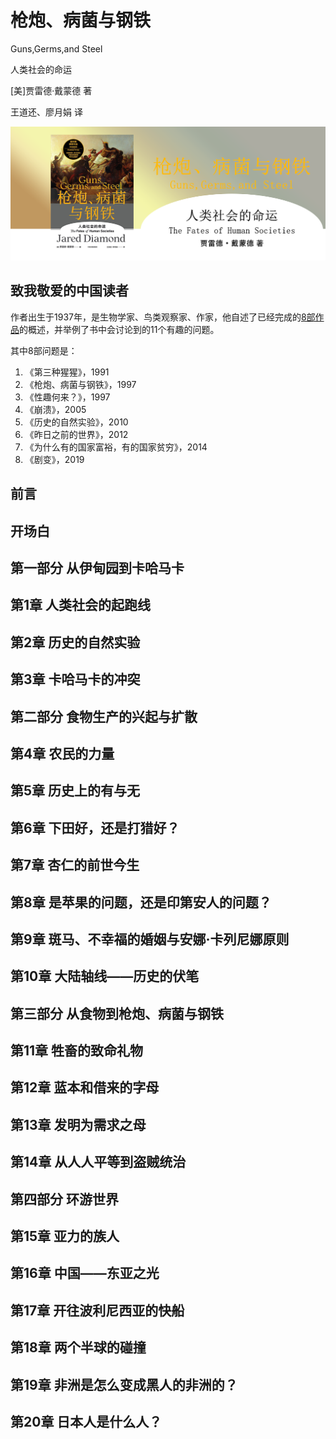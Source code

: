 枪炮、病菌与钢铁
========================================
Guns,Germs,and Steel

人类社会的命运

[美]贾雷德·戴蒙德 著

王道还、廖月娟 译

![](contents/wx-cover-235-1.png)

致我敬爱的中国读者
------------------------------------------------------

作者出生于1937年，是生物学家、鸟类观察家、作家，他自述了已经完成的[8部作品](https://book.douban.com/author/1716549/books)的概述，并举例了书中会讨论到的11个有趣的问题。

其中8部问题是：

1. 《第三种猩猩》，1991
2. 《枪炮、病菌与钢铁》，1997
3. 《性趣何来？》，1997
4. 《崩溃》，2005
5. 《历史的自然实验》，2010
6. 《昨日之前的世界》，2012
7. 《为什么有的国家富裕，有的国家贫穷》，2014
8. 《剧变》，2019

前言
------------------------------------------------------

开场白
------------------------------------------------------

第一部分 从伊甸园到卡哈马卡
------------------------------------------------------

第1章 人类社会的起跑线
------------------------------------------------------

第2章 历史的自然实验
------------------------------------------------------

第3章 卡哈马卡的冲突
------------------------------------------------------

第二部分 食物生产的兴起与扩散
------------------------------------------------------

第4章 农民的力量
------------------------------------------------------

第5章 历史上的有与无
------------------------------------------------------

第6章 下田好，还是打猎好？
------------------------------------------------------

第7章 杏仁的前世今生
------------------------------------------------------

第8章 是苹果的问题，还是印第安人的问题？
------------------------------------------------------

第9章 斑马、不幸福的婚姻与安娜·卡列尼娜原则
------------------------------------------------------

第10章 大陆轴线——历史的伏笔
------------------------------------------------------

第三部分 从食物到枪炮、病菌与钢铁
------------------------------------------------------

第11章 牲畜的致命礼物
------------------------------------------------------

第12章 蓝本和借来的字母
------------------------------------------------------

第13章 发明为需求之母
------------------------------------------------------

第14章 从人人平等到盗贼统治
------------------------------------------------------

第四部分 环游世界
------------------------------------------------------

第15章 亚力的族人
------------------------------------------------------

第16章 中国——东亚之光
------------------------------------------------------

第17章 开往波利尼西亚的快船
------------------------------------------------------

第18章 两个半球的碰撞
------------------------------------------------------

第19章 非洲是怎么变成黑人的非洲的？
------------------------------------------------------

第20章 日本人是什么人？
------------------------------------------------------